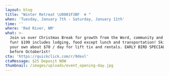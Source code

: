 ```yaml
---
layout: blog
title: "Winter Retreat \U0001F3BF  ❄️ "
when: 'Tuesday, January 7th - Saturday, January 11th'
time: ''
where: 'Red River, NM'
what: >-
  Join us over Christmas Break for growth from the Word, community and skiing
  fun! $199 includes lodging, food except lunch and transportation! Skiing on
  your own about $70 / day for lift tix and rentals. EARLY BIRD SPECIAL $50 off
  before October1st!
cta: 'https://quickclick.com/r/9dexl'
ctaMessage: $25 Deposit NOW
thumbnail: /images/uploads/event_opening-day.jpg
---
```


